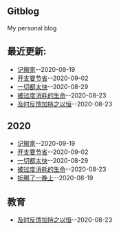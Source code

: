 ## Gitblog
My personal blog

## 最近更新:  
- [记搬家](https://github.com/mentaLwz/gitblogOfMental/issues/6)--2020-09-19
- [开支要节省](https://github.com/mentaLwz/gitblogOfMental/issues/5)--2020-09-02
- [一切都太快](https://github.com/mentaLwz/gitblogOfMental/issues/4)--2020-08-29
- [被过度消耗的生命](https://github.com/mentaLwz/gitblogOfMental/issues/3)--2020-08-23
- [及时反馈加持之以恒](https://github.com/mentaLwz/gitblogOfMental/issues/2)--2020-08-23
## 2020
- [记搬家](https://github.com/mentaLwz/gitblogOfMental/issues/6)--2020-09-19
- [开支要节省](https://github.com/mentaLwz/gitblogOfMental/issues/5)--2020-09-02
- [一切都太快](https://github.com/mentaLwz/gitblogOfMental/issues/4)--2020-08-29
- [被过度消耗的生命](https://github.com/mentaLwz/gitblogOfMental/issues/3)--2020-08-23
- [折腾了一晚上](https://github.com/mentaLwz/gitblogOfMental/issues/1)--2020-08-19
## 教育
- [及时反馈加持之以恒](https://github.com/mentaLwz/gitblogOfMental/issues/2)--2020-08-23
